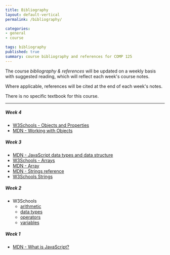 ```yaml
---
title: Bibliography
layout: default-vertical
permalink: /bibliography/

categories:
- general
- course

tags: bibliography
published: true
summary: course bibliography and references for COMP 125
---
```


The course *bibliography & references* will be updated on a weekly basis with suggested reading, which will reflect each week's course notes.

Where applicable, references will be cited at the end of each week's notes.

There is no specific textbook for this course.

***

##### Week 4

  * [W3Schools - Objects and Properties](https://www.w3schools.com/js/js_properties.asp)
  * [MDN - Working with Objects](https://developer.mozilla.org/en-US/docs/Web/JavaScript/Guide/Working_with_Objects)

##### Week 3

  * [MDN - JavaScript data types and data structure](https://developer.mozilla.org/en-US/docs/Web/JavaScript/Data_structures)
  * [W3Schools - Arrays](https://www.w3schools.com/js/js_arrays.asp)
  * [MDN - Array](https://developer.mozilla.org/en-US/docs/Web/JavaScript/Reference/Global_Objects/Array)
  * [MDN - Strings reference](https://developer.mozilla.org/en-US/docs/Web/JavaScript/Reference/Global_Objects/String)
  * [W3Schools Strings](https://www.w3schools.com/js/js_strings.asp)

##### Week 2

  * W3Schools
    * [arithmetic](https://www.w3schools.com/js/js_arithmetic.asp)
    * [data types](https://www.w3schools.com/js/js_datatypes.asp)
    * [operators](https://www.w3schools.com/js/js_operators.asp)
    * [variables](https://www.w3schools.com/js/js_variables.asp)

##### Week 1

  * [MDN - What is JavaScript?](https://developer.mozilla.org/en-US/docs/Learn/JavaScript/First_steps/What_is_JavaScript)
